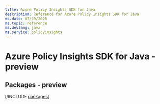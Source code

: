 ```yaml
---
title: Azure Policy Insights SDK for Java
description: Reference for Azure Policy Insights SDK for Java
ms.date: 07/29/2025
ms.topic: reference
ms.devlang: java
ms.service: policyinsights
---
```

# Azure Policy Insights SDK for Java - preview
## Packages - preview
[!INCLUDE [packages](policy-insights-index.md)]
